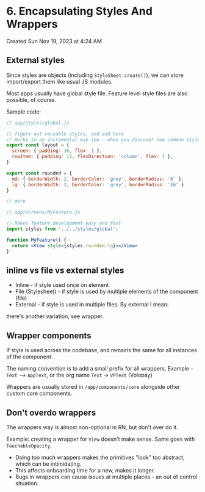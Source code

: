 # 6. Encapsulating Styles And Wrappers
Created Sun Nov 19, 2023 at 4:24 AM

## External styles
Since styles are objects (including `StyleSheet.create()`), we can store import/export them like usual JS modules.

Most apps usually have global style file. Feature level style files are also possible, of course.

Sample code:
```js
// app/styles/global.js

// figure out reusable styles, and add here
// Works in an incremental way too - when you discover new common styles during feature, add here
export const layout = {
  screen: { padding: 16, flex: 1 },
  rowItem: { padding: 12, flexDirection: 'column', flex: 1 },
}

export const rounded = {
  md: { borderWidth: 2, borderColor: 'grey', borderRadius: '8' },
  lg: { borderWidth: 2, borderColor: 'grey', borderRadius: '16' }
}

// more
```

```jsx
// app/screens/MyFeature.js

// Makes feature development easy and fast
import styles from '../../styles/global';

function MyFeature() {
  return <View style={styles.rounded.lg}></View>
}
```

## inline vs file vs external styles
- Inline - if style used once on element
- File (Stylesheet) - if style is used by multiple elements of the component (file)
- External - if style is used in multiple files. By external I mean:


there's another variation, see wrapper.

## Wrapper components
If style is used across the codebase, and remains the same for all instances of the component.

The naming convention is to add a small prefix for all wrappers.
Example - `Text` --> `AppText`, or the org name `Text` -> `VPText` (Volopay)

Wrappers are usually stored in `/app/components/core` alongside other custom core components.

## Don't overdo wrappers
The wrappers way is almost non-optional in RN, but don't over do it.

Example: creating a wrapper for `View` doesn't make sense. Same goes with `TouchableOpacity`.

- Doing too much wrappers makes the primitives "look" too abstract, which can be intimidating.
- This affects onboarding time for a new, makes it longer.
- Bugs in wrappers can cause issues at multiple places - an out of control situation.
